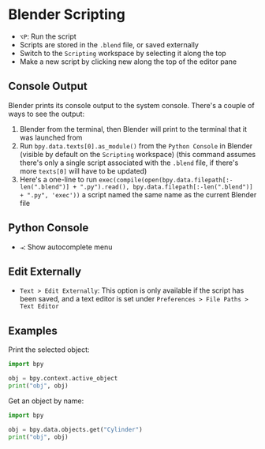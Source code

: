 # Blender Scripting

- `⌥P`: Run the script
- Scripts are stored in the `.blend` file, or saved externally
- Switch to the `Scripting` workspace by selecting it along the top
- Make a new script by clicking new along the top of the editor pane

## Console Output

Blender prints its console output to the system console. There's a couple of ways to see the output:

1. Blender from the terminal, then Blender will print to the terminal that it was launched from
2. Run `bpy.data.texts[0].as_module()` from the `Python Console` in Blender (visible by default on the `Scripting` workspace) (this command assumes there's only a single script associated with the `.blend` file, if there's more `texts[0]` will have to be updated)
3. Here's a one-line to run `exec(compile(open(bpy.data.filepath[:-len(".blend")] + ".py").read(), bpy.data.filepath[:-len(".blend")] + ".py", 'exec'))` a script named the same name as the current Blender file

## Python Console

- `⇥`: Show autocomplete menu 

## Edit Externally

- `Text > Edit Externally`: This option is only available if the script has been saved, and a text editor is set under `Preferences > File Paths > Text Editor`

## Examples

Print the selected object:

``` python
import bpy

obj = bpy.context.active_object
print("obj", obj)
```

Get an object by name:

``` python
import bpy

obj = bpy.data.objects.get("Cylinder")
print("obj", obj)
```

